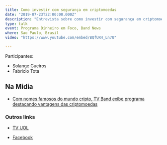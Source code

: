 ```yaml
---
title: Como investir com segurança em criptomoedas
date: "2019-07-23T22:00:00.000Z"
description: "Entrevista sobre como investir com segurança em criptomoedas para o programa Dinheiro em Foco da Band News, apresentado por Fabiana Panachão, em Sao Paulo, Brasil"
type: talk
event: Programa Dinheiro em Foco, Band News
where: Sao Paulo, Brasil
video: "https://www.youtube.com/embed/BQfUR4_Ln7U"

---
```


Participantes:
- Solange Gueiros
- Fabricio Tota


## Na Midia

- <a href="https://br.cointelegraph.com/news/brazilian-tv-channel-promotes-tv-show-about-security-for-cryptocurrency" target="_blank">Com nomes famosos do mundo cripto, TV Band exibe programa destacando vantagens das criptomoedas</a>


### Outros links

- <a href="https://tvuol.uol.com.br/video/dinheiro-em-foco-como-investir-com-seguranca-em-criptomoedas-04020D193970DCB16326" target="_blank">TV UOL</a>

- <a href="https://web.facebook.com/BandNews/videos/1139831209553418/" target="_blank">Facebook</a>


